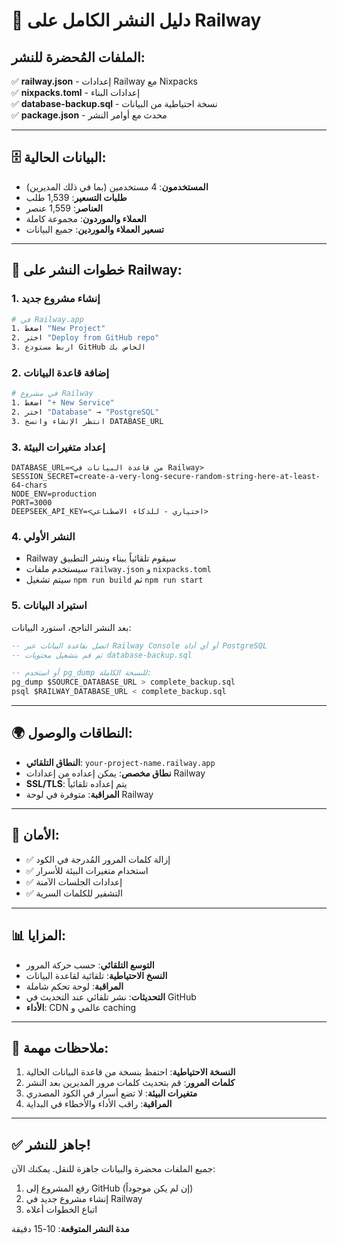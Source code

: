 # 🚀 دليل النشر الكامل على Railway

## الملفات المُحضرة للنشر:

✅ **railway.json** - إعدادات Railway مع Nixpacks  
✅ **nixpacks.toml** - إعدادات البناء  
✅ **database-backup.sql** - نسخة احتياطية من البيانات  
✅ **package.json** - محدث مع أوامر النشر  

---

## 🗄️ البيانات الحالية:
- **المستخدمون**: 4 مستخدمين (بما في ذلك المديرين)
- **طلبات التسعير**: 1,539 طلب
- **العناصر**: 1,559 عنصر  
- **العملاء والموردون**: مجموعة كاملة
- **تسعير العملاء والموردين**: جميع البيانات

---

## 🔧 خطوات النشر على Railway:

### 1. إنشاء مشروع جديد
```bash
# في Railway.app
1. اضغط "New Project"
2. اختر "Deploy from GitHub repo" 
3. اربط مستودع GitHub الخاص بك
```

### 2. إضافة قاعدة البيانات
```bash
# في مشروع Railway
1. اضغط "+ New Service"
2. اختر "Database" → "PostgreSQL"
3. انتظر الإنشاء وانسخ DATABASE_URL
```

### 3. إعداد متغيرات البيئة
```env
DATABASE_URL=<من قاعدة البيانات في Railway>
SESSION_SECRET=create-a-very-long-secure-random-string-here-at-least-64-chars
NODE_ENV=production
PORT=3000
DEEPSEEK_API_KEY=<اختياري - للذكاء الاصطناعي>
```

### 4. النشر الأولي
- Railway سيقوم تلقائياً ببناء ونشر التطبيق
- سيستخدم ملفات `railway.json` و `nixpacks.toml`
- سيتم تشغيل `npm run build` ثم `npm run start`

### 5. استيراد البيانات
بعد النشر الناجح، استورد البيانات:

```sql
-- اتصل بقاعدة البيانات عبر Railway Console أو أي أداة PostgreSQL
-- ثم قم بتشغيل محتويات database-backup.sql

-- أو استخدم pg_dump للنسخة الكاملة:
pg_dump $SOURCE_DATABASE_URL > complete_backup.sql
psql $RAILWAY_DATABASE_URL < complete_backup.sql
```

---

## 🌍 النطاقات والوصول:

- **النطاق التلقائي**: `your-project-name.railway.app`
- **نطاق مخصص**: يمكن إعداده من إعدادات Railway
- **SSL/TLS**: يتم إعداده تلقائياً
- **المراقبة**: متوفرة في لوحة Railway

---

## 🔐 الأمان:

- ✅ إزالة كلمات المرور المُدرجة في الكود
- ✅ استخدام متغيرات البيئة للأسرار
- ✅ إعدادات الجلسات الآمنة
- ✅ التشفير للكلمات السرية

---

## 📊 المزايا:

- **التوسع التلقائي**: حسب حركة المرور
- **النسخ الاحتياطية**: تلقائية لقاعدة البيانات
- **المراقبة**: لوحة تحكم شاملة
- **التحديثات**: نشر تلقائي عند التحديث في GitHub
- **الأداء**: CDN عالمي و caching

---

## 🚨 ملاحظات مهمة:

1. **النسخة الاحتياطية**: احتفظ بنسخة من قاعدة البيانات الحالية
2. **كلمات المرور**: قم بتحديث كلمات مرور المديرين بعد النشر
3. **متغيرات البيئة**: لا تضع أسرار في الكود المصدري
4. **المراقبة**: راقب الأداء والأخطاء في البداية

---

## ✅ جاهز للنشر!

جميع الملفات محضرة والبيانات جاهزة للنقل. يمكنك الآن:

1. رفع المشروع إلى GitHub (إن لم يكن موجوداً)
2. إنشاء مشروع جديد في Railway
3. اتباع الخطوات أعلاه

**مدة النشر المتوقعة**: 10-15 دقيقة